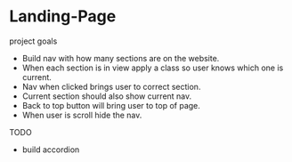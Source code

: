 # Landing-Page
project goals
- Build nav with how many sections are on the website.
- When each section is in view apply a class so user knows which one is current.
- Nav when clicked brings user to correct section.
- Current section should also show current nav.
- Back to top button will bring user to top of page.
- When user is scroll hide the nav.

TODO
- build accordion 
